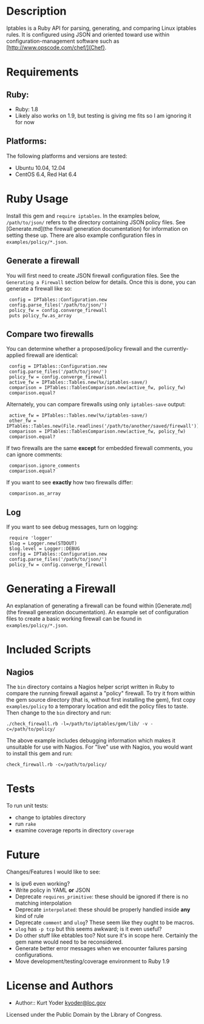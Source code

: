 Description
===========

Iptables is a Ruby API for parsing, generating, and comparing Linux
iptables rules. It is configured using JSON and oriented toward use
within configuration-management software such as
[http://www.opscode.com/chef/](Chef).

Requirements
============

## Ruby:

* Ruby: 1.8
* Likely also works on 1.9, but testing is giving me fits so I am ignoring it for now

## Platforms:

The following platforms and versions are tested:

* Ubuntu 10.04, 12.04
* CentOS 6.4, Red Hat 6.4

Ruby Usage
==========

Install this gem and `require iptables`. In the examples below,
`/path/to/json/` refers to the directory containing JSON policy files.
See [Generate.md](the firewall generation documentation) for information
on setting these up. There are also example configuration files in
`examples/policy/*.json`.

## Generate a firewall

You will first need to create JSON firewall configuration files. See the
`Generating a Firewall` section below for details. Once this is done,
you can generate a firewall like so:

     config = IPTables::Configuration.new
     config.parse_files('/path/to/json/')
     policy_fw = config.converge_firewall
     puts policy_fw.as_array

## Compare two firewalls

You can determine whether a proposed/policy firewall and the
currently-applied firewall are identical:

     config = IPTables::Configuration.new
     config.parse_files('/path/to/json/')
     policy_fw = config.converge_firewall
     active_fw = IPTables::Tables.new(%x/iptables-save/)
     comparison = IPTables::TablesComparison.new(active_fw, policy_fw)
     comparison.equal?

Alternately, you can compare firewalls using only `iptables-save` output:

     active_fw = IPTables::Tables.new(%x/iptables-save/)
     other_fw = IPTables::Tables.new(File.readlines('/path/to/another/saved/firewall'))
     comparison = IPTables::TablesComparison.new(active_fw, policy_fw)
     comparison.equal?

If two firewalls are the same **except** for embedded firewall comments,
you can ignore comments:

     comparison.ignore_comments
     comparison.equal?

If you want to see **exactly** how two firewalls differ:

     comparison.as_array

## Log

If you want to see debug messages, turn on logging:

     require 'logger'
     $log = Logger.new(STDOUT)
     $log.level = Logger::DEBUG
     config = IPTables::Configuration.new
     config.parse_files('/path/to/json/')
     policy_fw = config.converge_firewall

Generating a Firewall
=====================

An explanation of generating a firewall can be found within
[Generate.md](the firewall generation documentation). An example set of
configuration files to create a basic working firewall can be found in
`examples/policy/*.json`.

Included Scripts
================

## Nagios

The `bin` directory contains a Nagios helper script written in Ruby to
compare the running firewall against a "policy" firewall. To try it from
within the gem source directory (that is, without first installing the
gem), first copy `examples/policy` to a temporary location and edit the
policy files to taste. Then change to the `bin` directory and run:

`./check_firewall.rb -l=/path/to/iptables/gem/lib/ -v -c=/path/to/policy/`

The above example includes debugging information which makes it
unsuitable for use with Nagios. For "live" use with Nagios, you would
want to install this gem and run:

`check_firewall.rb -c=/path/to/policy/`

Tests
=====

To run unit tests:

* change to iptables directory
* run `rake`
* examine coverage reports in directory `coverage`

Future
======

Changes/Features I would like to see:

* Is ipv6 even working?
* Write policy in YAML **or** JSON
* Deprecate `requires_primitive`: these should be ignored if there is no matching interpolation
* Deprecate `interpolated`: these should be properly handled inside **any** kind of rule
* Deprecate `comment` and `ulog`? These seem like they ought to be macros.
* `ulog` has `-p tcp` but this seems awkward; is it even useful?
* Do other stuff like ebtables too? Not sure it's in scope here. Certainly the gem name would need to be reconsidered.
* Generate better error messages when we encounter failures parsing configurations.
* Move development/testing/coverage environment to Ruby 1.9

License and Authors
===================

* Author:: Kurt Yoder <kyoder@loc.gov>

Licensed under the Public Domain by the Library of Congress.
